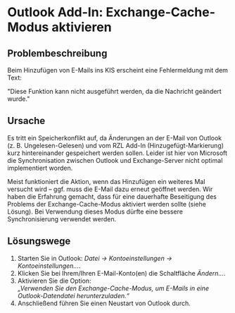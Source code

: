 # Outlook Add-In: Exchange-Cache-Modus aktivieren

## Problembeschreibung

Beim Hinzufügen von E-Mails ins KIS erscheint eine Fehlermeldung mit dem Text:

"Diese Funktion kann nicht ausgeführt werden, da die Nachricht geändert wurde."

## Ursache

Es tritt ein Speicherkonflikt auf, da Änderungen an der E-Mail von Outlook (z. B. Ungelesen-Gelesen) und vom RZL Add-In (Hinzugefügt-Markierung) kurz hintereinander gespeichert werden sollen. Leider ist hier von Microsoft die Synchronisation zwischen Outlook und Exchange-Server nicht optimal implementiert worden.

Meist funktioniert die Aktion, wenn das Hinzufügen ein weiteres Mal versucht wird – ggf. muss die E-Mail dazu erneut geöffnet werden. Wir haben die Erfahrung gemacht, dass für eine dauerhafte Beseitigung des Problems der Exchange-Cache-Modus aktiviert werden sollte (siehe Lösung). Bei Verwendung dieses Modus dürfte eine bessere Synchronisierung verwendet werden.

## Lösungswege

1. Starten Sie in Outlook: *Datei -> Kontoeinstellungen -> Kontoeinstellungen...*.
2. Klicken Sie bei Ihrem/Ihren E-Mail-Konto(en) die Schaltfläche *Ändern…*.
3. Aktivieren Sie die Option:  
    *„Verwenden Sie den Exchange-Cache-Modus, um E-Mails in eine Outlook-Datendatei herunterzuladen.“*
4. Anschließend führen Sie einen Neustart von Outlook durch.
